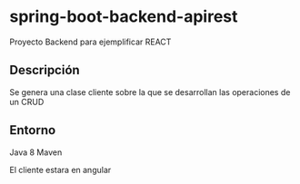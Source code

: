 # spring-boot-backend-apirest

Proyecto Backend para ejemplificar REACT

## Descripción

Se  genera una clase cliente sobre la que se desarrollan las operaciones de un CRUD

## Entorno

Java 8
Maven

El cliente estara en angular
